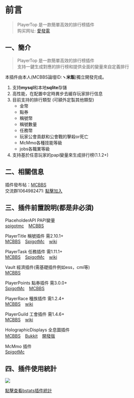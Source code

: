 # 前言
> PlayerTop 是一款簡單高效的排行榜插件  
> 购买网址: [愛發電](https://afdian.net/item?plan_id=3ccf4a54e3f611ec984c52540025c377)


## 一、簡介
> PlayerTop 是一款簡單高效的排行榜插件  
> 支持一鍵生成對應的排行榜和提供全面的變量來自定義排行

本插件由本人(MCBBS論壇ID:**ヽ米飯**)獨立開發完成。

1. 支持**mysql**和本地**sqlite**存儲
2. 高性能，在配置中定時異步去緩存玩家排行信息
3. 目前支持的排行類型 (可額外定製其他類型)
   * 金幣
   * 點券
   * 稱號幣
   * 稱號數量
   * 任務幣
   * 玩家公會貢獻和公會戰的擊殺or死亡
   * McMmo各種技能等級
   * jobs各職業等級
4. 支持基於任意玩家的papi變量來生成排行榜(1.1.2+)

## 二、相關信息

插件發布帖：[MCBBS](https://www.mcbbs.net/thread-1351130-1-1.html)  
交流群1064982471: [點擊加入](https://jq.qq.com/?_wv=1027&k=5sxTf8u)

## 三、插件前置說明(都是非必須)

PlaceholderAPI PAPI變量  
[spigotmc](https://www.spigotmc.org/resources/placeholderapi.6245/) &ensp;
[MCBBS](https://www.mcbbs.net/thread-1216863-1-1.html)

PlayerTitle 稱號插件 需2.10.1+  
[MCBBS](https://www.mcbbs.net/thread-1004671-1-1.html) &ensp;
[SpigotMc](https://www.spigotmc.org/resources/78048) &ensp;
[wiki](PlayerTitle3/zh_CN/)

PlayerTask 任務插件 需1.11.1+  
[MCBBS](https://www.mcbbs.net/thread-1084534-1-1.html) &ensp;
[SpigotMc](https://www.spigotmc.org/resources/96554) &ensp;
[wiki](PlayerTask/zh_CN/)

Vault 經濟插件(需基礎插件例如ess，cmi等)  
[MCBBS](https://www.mcbbs.net/thread-1229697-1-1.html)

PlayerPoints 點券插件 需3.0.0+    
[SpigotMc](https://www.spigotmc.org/resources/playerpoints.80745/) &ensp;
[MCBBS](https://www.mcbbs.net/thread-1296992-1-1.html)

PlayerRace 種族插件 需1.2.4+    
[MCBBS](https://www.mcbbs.net/thread-1149860-1-1.html) &ensp;
[wiki](PlayerRace/zh_CN/)

PlayerGuild 工會插件 需1.4.6+    
[MCBBS](https://www.mcbbs.net/thread-1297813-1-1.html) &ensp;
[wiki](PlayerGuild/zh_CN/)

HolographicDisplays 全息圖插件  
[MCBBS](https://www.mcbbs.net/thread-377628-1-1.html) &ensp;
[Bukkit](https://dev.bukkit.org/projects/holographic-displays)  &ensp;
[開發版](https://ci.codemc.io/job/filoghost/job/HolographicDisplays/)

McMmo 插件    
[SpigotMc](https://www.spigotmc.org/resources/official-mcmmo-original-author-returns.64348/)

## 四、插件使用統計

![](https://bstats.org/signatures/bukkit/PlayerTop.svg)

[點擊查看bstats插件統計](https://bstats.org/plugin/bukkit/PlayerTop/15377)